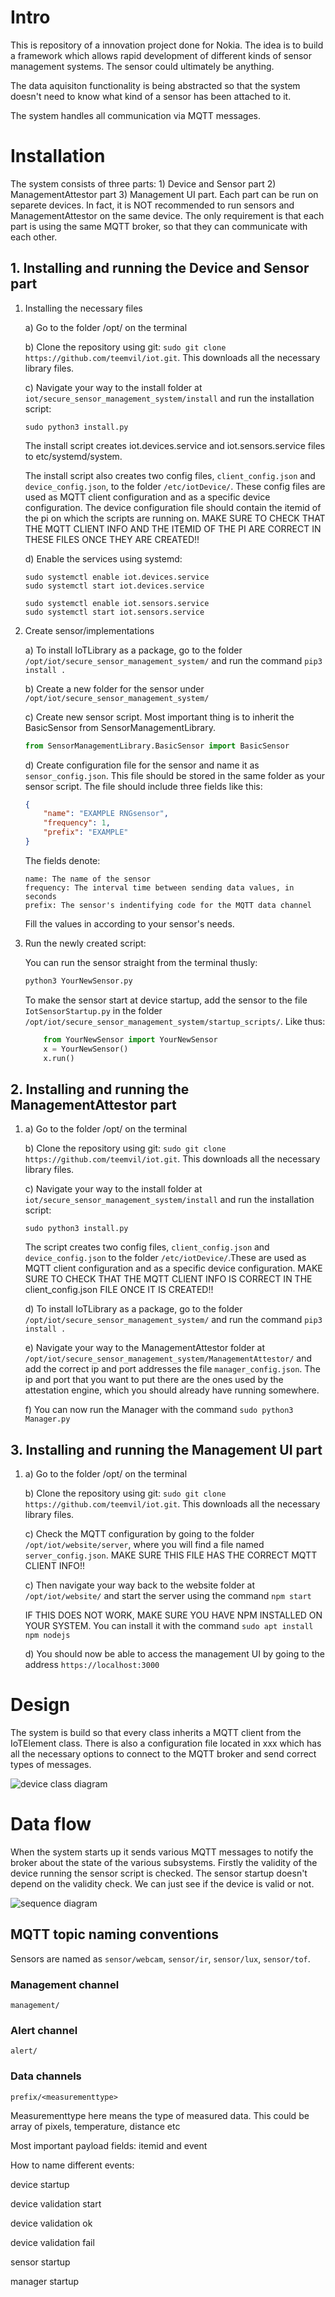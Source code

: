 # Intro

This is repository of a innovation project done for Nokia. The idea is to build a framework which allows rapid development of different kinds of sensor management systems. The sensor could ultimately be anything. 

The data aquisiton functionality is being abstracted so that the system doesn't need to know what kind of a sensor has been attached to it.

The system handles all communication via MQTT messages. 

# Installation

The system consists of three parts: 1) Device and Sensor part 2) ManagementAttestor part 3) Management UI part. Each part can be run on separete devices. In fact, it is NOT recommended to run sensors and ManagementAttestor on the same device. The only requirement is that each part is using the same MQTT broker, so that they can communicate with each other.

## 1. Installing and running the Device and Sensor part

1.  Installing the necessary files

	a) Go to the folder /opt/ on the terminal

    b) Clone the repository using git: `sudo git clone https://github.com/teemvil/iot.git`. This downloads all the necessary library files.
    
    c) Navigate your way to the install folder at `iot/secure_sensor_management_system/install` and run the installation script: 
    ```
    sudo python3 install.py
    ```

    The install script creates iot.devices.service and iot.sensors.service files to etc/systemd/system. 
	
	The install script also creates two config files, `client_config.json` and `device_config.json`, to the folder `/etc/iotDevice/`. These config files are used as MQTT client configuration and as a specific device configuration. The device configuration file should contain the itemid of the pi on which the scripts are running on. MAKE SURE TO CHECK THAT THE MQTT CLIENT INFO AND THE ITEMID OF THE PI ARE CORRECT IN THESE FILES ONCE THEY ARE CREATED!!
    
    d) Enable the services using systemd:

    ```
    sudo systemctl enable iot.devices.service
    sudo systemctl start iot.devices.service
    ```

    ```
    sudo systemctl enable iot.sensors.service
    sudo systemctl start iot.sensors.service
    ```

2. Create sensor/implementations 

    a) To install IoTLibrary as a package, go to the folder `/opt/iot/secure_sensor_management_system/` and run the command `pip3 install .` 

    b) Create a new folder for the sensor under `/opt/iot/secure_sensor_management_system/`

    c) Create new sensor script. Most important thing is to inherit the BasicSensor from SensorManagementLibrary.
    
    ```python
    from SensorManagementLibrary.BasicSensor import BasicSensor
    ```

    d) Create configuration file for the sensor and name it as `sensor_config.json`. This file should be stored in the same folder as your sensor script. The file should include three fields like this:
    ```json
    {
        "name": "EXAMPLE RNGsensor",
        "frequency": 1,
        "prefix": "EXAMPLE"
    } 
    ```
	The fields denote:
	```
	name: The name of the sensor 
	frequency: The interval time between sending data values, in seconds
	prefix: The sensor's indentifying code for the MQTT data channel 
	```
    
    Fill the values in according to your sensor's needs.


3. Run the newly created script:

	You can run the sensor straight from the terminal thusly:
	```bash
	python3 YourNewSensor.py
	```
    
	To make the sensor start at device startup, add the sensor to the file `IotSensorStartup.py` in the folder `/opt/iot/secure_sensor_management_system/startup_scripts/`.	
	Like thus:
    ```python
        from YourNewSensor import YourNewSensor
        x = YourNewSensor()
        x.run()
    ```

## 2. Installing and running the ManagementAttestor part

1.  a) Go to the folder /opt/ on the terminal

    b) Clone the repository using git: `sudo git clone https://github.com/teemvil/iot.git`. This downloads all the necessary library files.
	
	c) Navigate your way to the install folder at `iot/secure_sensor_management_system/install` and run the installation script: 
    ```
    sudo python3 install.py
    ```

    The script creates two config files, `client_config.json` and `device_config.json` to the folder `/etc/iotDevice/`.These are used as MQTT client configuration and as a specific device configuration. MAKE SURE TO CHECK THAT THE MQTT CLIENT INFO IS CORRECT IN THE client_config.json FILE ONCE IT IS CREATED!!
	
	d) To install IoTLibrary as a package, go to the folder `/opt/iot/secure_sensor_management_system/` and run the command `pip3 install .`
	
	e) Navigate your way to the ManagementAttestor folder at `/opt/iot/secure_sensor_management_system/ManagementAttestor/` and add the correct ip and port addresses the file `manager_config.json`. The ip and port that you want to put there are the ones used by the attestation engine, which you should already have running somewhere.
	
	f) You can now run the Manager with the command `sudo python3 Manager.py`
	

## 3. Installing and running the Management UI part

1.  a) Go to the folder /opt/ on the terminal

    b) Clone the repository using git: `sudo git clone https://github.com/teemvil/iot.git`. This downloads all the necessary library files.
	
	c) Check the MQTT configuration by going to the folder `/opt/iot/website/server`, where you will find a file named `server_config.json`. MAKE SURE THIS FILE HAS THE CORRECT MQTT CLIENT INFO!!
	
	c) Then navigate your way back to the website folder at `/opt/iot/website/` and start the server using the command `npm start` 
	
	IF THIS DOES NOT WORK, MAKE SURE YOU HAVE NPM INSTALLED ON YOUR SYSTEM. You can install it with the command `sudo apt install npm nodejs` 
	
	d) You should now be able to access the management UI by going to the address `https://localhost:3000`




# Design

The system is build so that every class inherits a MQTT client from the IoTElement class. There is also a configuration file located in xxx which has all the necessary options to connect to the MQTT broker and send correct types of messages.

![device class diagram](documentation/pics/insidedevice.JPG)

# Data flow

When the system starts up it sends various MQTT messages to notify the broker about the state of the various subsystems. Firstly the validity of the device running the sensor script is checked. The sensor startup doesn't depend on the validity check. We can just see if the device is valid or not. 

![sequence diagram](documentation/pics/devicesequence.JPG)

## MQTT topic naming conventions

Sensors are named as `sensor/webcam`, `sensor/ir`, `sensor/lux`, `sensor/tof`.

### Management channel
```
management/
```

### Alert channel
```
alert/
```

### Data channels
```
prefix/<measurementtype>
```
Measurementtype here means the type of measured data. This could be array of pixels, temperature, distance etc


Most important payload fields:
itemid and event

How to name different events:

device startup

device validation start

device validation ok

device validation fail

sensor startup

manager startup
